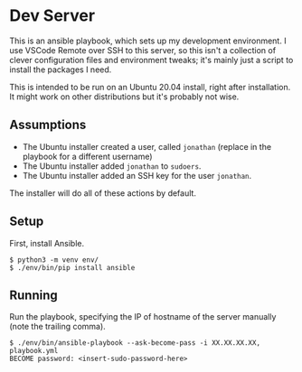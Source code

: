 # Dev Server

This is an ansible playbook, which sets up my development environment. I use VSCode Remote over SSH to this server, so this isn't a collection of clever configuration files and environment tweaks; it's mainly just a script to install the packages I need.

This is intended to be run on an Ubuntu 20.04 install, right after installation. It might work on other distributions but it's probably not wise.

## Assumptions

- The Ubuntu installer created a user, called `jonathan` (replace in the playbook for a different username)
- The Ubuntu installer added `jonathan` to `sudoers`.
- The Ubuntu installer added an SSH key for the user `jonathan`.

The installer will do all of these actions by default.

## Setup

First, install Ansible.

    $ python3 -m venv env/
    $ ./env/bin/pip install ansible

## Running

Run the playbook, specifying the IP of hostname of the server manually (note the trailing comma).

    $ ./env/bin/ansible-playbook --ask-become-pass -i XX.XX.XX.XX, playbook.yml
    BECOME password: <insert-sudo-password-here>
